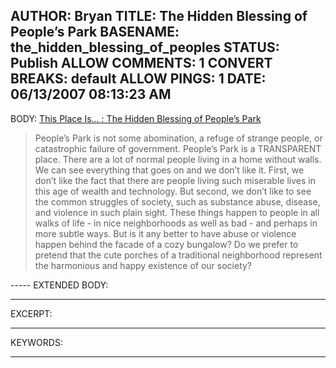 AUTHOR: Bryan
TITLE: The Hidden Blessing of People’s Park
BASENAME: the_hidden_blessing_of_peoples
STATUS: Publish
ALLOW COMMENTS: 1
CONVERT BREAKS: __default__
ALLOW PINGS: 1
DATE: 06/13/2007 08:13:23 AM
-----
BODY:
<a title="This Place Is… : The Hidden Blessing of People’s Park" href="http://www.thisplaceis.com/archives/44">This Place Is… : The Hidden Blessing of People’s Park</a>

<blockquote>People’s Park is not some abomination, a refuge of strange people, or catastrophic failure of government. People’s Park is a TRANSPARENT place. There are a lot of normal people living in a home without walls. We can see everything that goes on and we don’t like it. First, we don’t like the fact that there are people living such miserable lives in this age of wealth and technology. But second, we don’t like to see the common struggles of society, such as substance abuse, disease, and violence in such plain sight. These things happen to people in all walks of life - in nice neighborhoods as well as bad - and perhaps in more subtle ways. But is it any better to have abuse or violence happen behind the facade of a cozy bungalow? Do we prefer to pretend that the cute porches of a traditional neighborhood represent the harmonious and happy existence of our society?</blockquote>
-----
EXTENDED BODY:

-----
EXCERPT:

-----
KEYWORDS:

-----


